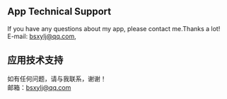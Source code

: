 ## App Technical Support

If you have any questions about my app, please contact me.Thanks a lot!  
E-mail: bsxylj@qq.com,


## 应用技术支持
如有任何问题，请与我联系，谢谢！  
邮箱：bsxylj@qq.com

